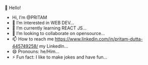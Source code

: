 👋 Hello!
-  Hi, I’m @PRITAM
- 👀 I’m interested in WEB DEV...
- 🌱 I’m currently learning REACT JS...
- 💞️ I’m looking to collaborate on opensource...
- 📫 How to reach me https://www.linkedin.com/in/pritam-dutta-445749258/ my LinkedIn...
- 😄 Pronouns: he/Him...
- ⚡ Fun fact: I like to make jokes and have fun...

<!---
PRITZ24/PRITZ24 is a ✨ special ✨ repository because its `README.md` (this file) appears on your GitHub profile.
You can click the Preview link to take a look at your changes.
--->
